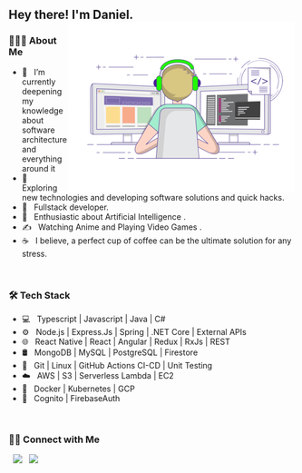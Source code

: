 <h2> Hey there! I'm Daniel. 
<img align="right" alt="GIF" src="https://raw.githubusercontent.com/devSouvik/devSouvik/master/gif3.gif" width="400"/>

<h3> 👨🏻‍💻 About Me </h3>

- 🔭 &nbsp; I’m currently deepening my knowledge about software architecture and everything around it
- 🤔 &nbsp; Exploring new technologies and developing software solutions and quick hacks.
- 💼 &nbsp; Fullstack developer.
- 🌱 &nbsp; Enthusiastic about Artificial Intelligence .
- ✍️ &nbsp; Watching Anime and Playing Video Games .
- ☕ &nbsp; I believe, a perfect cup of coffee can be the ultimate solution for any stress. 



<br>

<h3>🛠 Tech Stack</h3>

- 💻 &nbsp; Typescript | Javascript | Java | C# 
- ⚙️ &nbsp;  Node.js | Express.Js | Spring | .NET Core | External APIs
- 🌐 &nbsp; React Native | React | Angular | Redux | RxJs | REST
- 🛢 &nbsp; MongoDB | MySQL | PostgreSQL | Firestore
- 🔧 &nbsp; Git | Linux | GitHub Actions CI-CD | Unit Testing
- ☁️ &nbsp; AWS | S3 | Serverless Lambda | EC2 
- 🐳 &nbsp; Docker | Kubernetes | GCP
- 🔑 &nbsp; Cognito | FirebaseAuth

</br>

<h3> 🤝🏻 Connect with Me </h3>

<p align="left">
&nbsp; <a href="https://twitter.com/daniel_kariti" target="_blank" rel="noopener noreferrer"><img src="https://img.icons8.com/plasticine/100/000000/twitter.png" width="50" /></a> 
&nbsp; <a href="https://www.linkedin.com/in/daniel-kariti/" target="_blank" rel="noopener noreferrer"><img src="https://img.icons8.com/plasticine/100/000000/linkedin.png" width="50" /></a>
</p>


